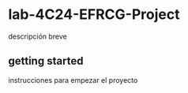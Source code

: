 # lab-4C24-EFRCG-Project
descripción breve
## getting started
instrucciones para empezar el proyecto